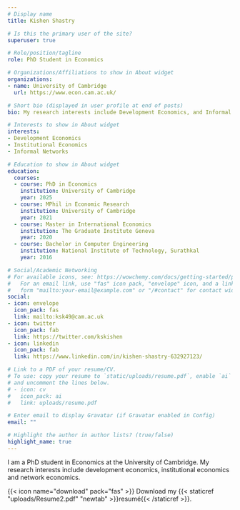 ```yaml
---
# Display name
title: Kishen Shastry

# Is this the primary user of the site?
superuser: true

# Role/position/tagline
role: PhD Student in Economics

# Organizations/Affiliations to show in About widget
organizations:
- name: University of Cambridge
  url: https://www.econ.cam.ac.uk/

# Short bio (displayed in user profile at end of posts)
bio: My research interests include Development Economics, and Informal Institutions.

# Interests to show in About widget
interests:
- Development Economics
- Institutional Economics
- Informal Networks

# Education to show in About widget
education:
  courses:
  - course: PhD in Economics
    institution: University of Cambridge
    year: 2025
  - course: MPhil in Economic Research
    institution: University of Cambridge
    year: 2021
  - course: Master in International Economics
    institution: The Graduate Institute Geneva
    year: 2020
  - course: Bachelor in Computer Engineering
    institution: National Institute of Technology, Surathkal
    year: 2016

# Social/Academic Networking
# For available icons, see: https://wowchemy.com/docs/getting-started/page-builder/#icons
#   For an email link, use "fas" icon pack, "envelope" icon, and a link in the
#   form "mailto:your-email@example.com" or "/#contact" for contact widget.
social:
- icon: envelope
  icon_pack: fas
  link: mailto:ksk49@cam.ac.uk
- icon: twitter
  icon_pack: fab
  link: https://twitter.com/kskishen
- icon: linkedin
  icon_pack: fab
  link: https://www.linkedin.com/in/kishen-shastry-632927123/

# Link to a PDF of your resume/CV.
# To use: copy your resume to `static/uploads/resume.pdf`, enable `ai` icons in `params.toml`, 
# and uncomment the lines below.
# - icon: cv
#   icon_pack: ai
#   link: uploads/resume.pdf

# Enter email to display Gravatar (if Gravatar enabled in Config)
email: ""

# Highlight the author in author lists? (true/false)
highlight_name: true
---
```


I am a PhD student in Economics at the University of Cambridge. My research interests include development economics, institutional economics and network economics.

{{< icon name="download" pack="fas" >}} Download my {{< staticref "uploads/Resume2.pdf" "newtab" >}}resumé{{< /staticref >}}.
